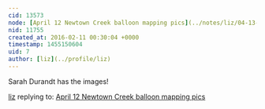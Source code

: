 ```yaml
---
cid: 13573
node: [April 12 Newtown Creek balloon mapping pics](../notes/liz/04-13-2015/april-12-newtown-creek-balloon-mapping-pics)
nid: 11755
created_at: 2016-02-11 00:30:04 +0000
timestamp: 1455150604
uid: 7
author: [liz](../profile/liz)
---
```


Sarah Durandt has the images!

[liz](../profile/liz) replying to: [April 12 Newtown Creek balloon mapping pics](../notes/liz/04-13-2015/april-12-newtown-creek-balloon-mapping-pics)

